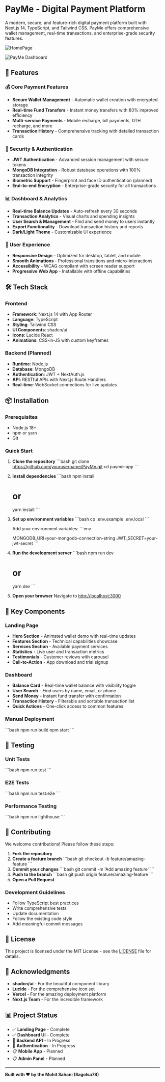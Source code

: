 # PayMe - Digital Payment Platform

A modern, secure, and feature-rich digital payment platform built with Next.js 14, TypeScript, and Tailwind CSS. PayMe offers comprehensive wallet management, real-time transactions, and enterprise-grade security features.


![HomePage](/frontend/public/HomePage.png)

![PayMe Dashboard](/frontend/public/DashBoard.png)



## 🚀 Features

### 💰 Core Payment Features
- **Secure Wallet Management** - Automatic wallet creation with encrypted storage
- **Real-time Fund Transfers** - Instant money transfers with 80% improved efficiency
- **Multi-service Payments** - Mobile recharge, bill payments, DTH recharge, and more
- **Transaction History** - Comprehensive tracking with detailed transaction cards

### 🔐 Security & Authentication
- **JWT Authentication** - Advanced session management with secure tokens
- **MongoDB Integration** - Robust database operations with 100% transaction integrity
- **Biometric Support** - Fingerprint and face ID authentication (planned)
- **End-to-end Encryption** - Enterprise-grade security for all transactions

### 📊 Dashboard & Analytics
- **Real-time Balance Updates** - Auto-refresh every 30 seconds
- **Transaction Analytics** - Visual charts and spending insights
- **User Search & Management** - Find and send money to users instantly
- **Export Functionality** - Download transaction history and reports
- **Dark/Light Theme** - Customizable UI experience

### 🎨 User Experience
- **Responsive Design** - Optimized for desktop, tablet, and mobile
- **Smooth Animations** - Professional transitions and micro-interactions
- **Accessibility** - WCAG compliant with screen reader support
- **Progressive Web App** - Installable with offline capabilities

## 🛠️ Tech Stack

### Frontend
- **Framework**: Next.js 14 with App Router
- **Language**: TypeScript
- **Styling**: Tailwind CSS
- **UI Components**: shadcn/ui
- **Icons**: Lucide React
- **Animations**: CSS-in-JS with custom keyframes

### Backend (Planned)
- **Runtime**: Node.js
- **Database**: MongoDB
- **Authentication**: JWT + NextAuth.js
- **API**: RESTful APIs with Next.js Route Handlers
- **Real-time**: WebSocket connections for live updates


## 📦 Installation

### Prerequisites
- Node.js 18+ 
- npm or yarn
- Git

### Quick Start

1. **Clone the repository**
   \`\`\`bash
   git clone https://github.com/yourusername/PayMe.git
   cd payme-app
   \`\`\`

2. **Install dependencies**
   \`\`\`bash
   npm install
   # or
   yarn install
   \`\`\`

3. **Set up environment variables**
   \`\`\`bash
   cp .env.example .env.local
   \`\`\`
   
   Add your environment variables:
   \`\`\`env
   
   MONGODB_URI=your-mongodb-connection-string
   JWT_SECRET=your-jwt-secret
   \`\`\`

4. **Run the development server**
   \`\`\`bash
   npm run dev
   # or
   yarn dev
   \`\`\`

5. **Open your browser**
   Navigate to [http://localhost:3000](http://localhost:3000)


## 🎯 Key Components

### Landing Page
- **Hero Section** - Animated wallet demo with real-time updates
- **Features Section** - Technical capabilities showcase
- **Services Section** - Available payment services
- **Statistics** - Live user and transaction metrics
- **Testimonials** - Customer reviews with carousel
- **Call-to-Action** - App download and trial signup

### Dashboard
- **Balance Card** - Real-time wallet balance with visibility toggle
- **User Search** - Find users by name, email, or phone
- **Send Money** - Instant fund transfer with confirmation
- **Transaction History** - Filterable and sortable transaction list
- **Quick Actions** - One-click access to common features


### Manual Deployment
\`\`\`bash
npm run build
npm start
\`\`\`

## 🧪 Testing

### Unit Tests
\`\`\`bash
npm run test
\`\`\`

### E2E Tests
\`\`\`bash
npm run test:e2e
\`\`\`

### Performance Testing
\`\`\`bash
npm run lighthouse
\`\`\`


## 🤝 Contributing

We welcome contributions! Please follow these steps:

1. **Fork the repository**
2. **Create a feature branch**
   \`\`\`bash
   git checkout -b feature/amazing-feature
   \`\`\`
3. **Commit your changes**
   \`\`\`bash
   git commit -m 'Add amazing feature'
   \`\`\`
4. **Push to the branch**
   \`\`\`bash
   git push origin feature/amazing-feature
   \`\`\`
5. **Open a Pull Request**

### Development Guidelines
- Follow TypeScript best practices
- Write comprehensive tests
- Update documentation
- Follow the existing code style
- Add meaningful commit messages

## 📄 License

This project is licensed under the MIT License - see the [LICENSE](LICENSE) file for details.


## 🎉 Acknowledgments

- **shadcn/ui** - For the beautiful component library
- **Lucide** - For the comprehensive icon set
- **Vercel** - For the amazing deployment platform
- **Next.js Team** - For the incredible framework

## 📊 Project Status

- ✅ **Landing Page** - Complete
- ✅ **Dashboard UI** - Complete
- 🚧 **Backend API** - In Progress
- 🚧 **Authentication** - In Progress
- 📋 **Mobile App** - Planned
- 📋 **Admin Panel** - Planned

---

**Built with ❤️ by the Mohit Sahani (Sagolsa78)**

